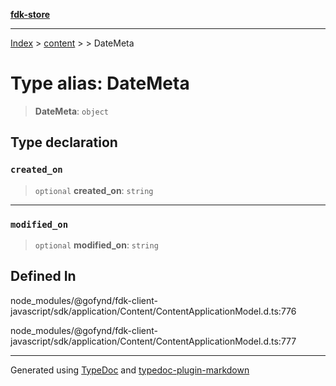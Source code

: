 [**fdk-store**](../../../README.md)
***

[Index](../../../API.md) > [content](../../README.md) > [<internal>](../README.md) > DateMeta

# Type alias: DateMeta

> **DateMeta**: `object`

## Type declaration

### `created_on`

> `optional` **created\_on**: `string`

***

### `modified_on`

> `optional` **modified\_on**: `string`

## Defined In

node\_modules/@gofynd/fdk-client-javascript/sdk/application/Content/ContentApplicationModel.d.ts:776

node\_modules/@gofynd/fdk-client-javascript/sdk/application/Content/ContentApplicationModel.d.ts:777

***
Generated using [TypeDoc](https://typedoc.org/) and [typedoc-plugin-markdown](https://www.npmjs.com/package/typedoc-plugin-markdown)
